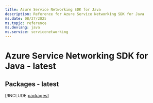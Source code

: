 ```yaml
---
title: Azure Service Networking SDK for Java
description: Reference for Azure Service Networking SDK for Java
ms.date: 08/27/2025
ms.topic: reference
ms.devlang: java
ms.service: servicenetworking
---
```

# Azure Service Networking SDK for Java - latest
## Packages - latest
[!INCLUDE [packages](service-networking-index.md)]